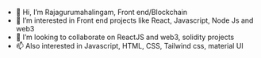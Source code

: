 - 👋 Hi, I’m Rajagurumahalingam, Front end/Blockchain
- 👀 I’m interested in Front end projects like React, Javascript, Node Js and web3
- 💞️ I’m looking to collaborate on ReactJS and web3, solidity projects
- 📫 Also interested in Javascript, HTML, CSS, Tailwind css, material UI

<!---
rajagurumahalingam/rajagurumahalingam is a ✨ special ✨ repository because its `README.md` (this file) appears on your GitHub profile.
You can click the Preview link to take a look at your changes.
--->
